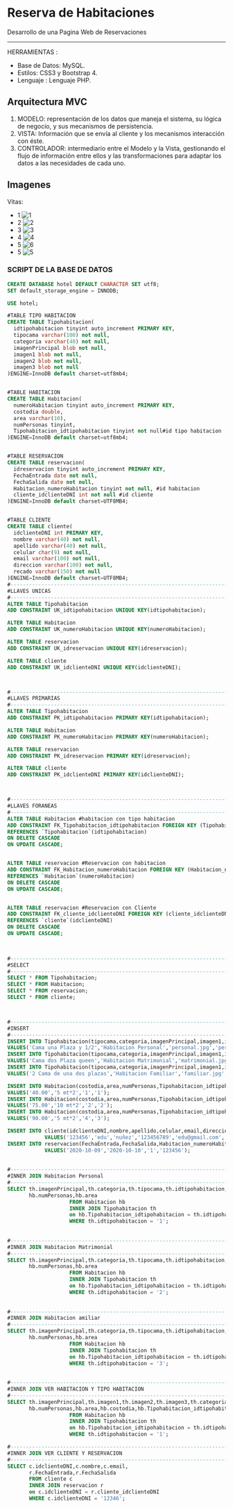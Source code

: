 # Reserva de Habitaciones
Desarrollo de una Pagina Web de Reservaciones 

------------

HERRAMIENTAS :
- Base de Datos: MySQL.
- Estilos: CSS3 y Bootstrap 4.
- Lenguaje : Lenguaje PHP.

## Arquitectura MVC
1. MODELO: representación de los datos que maneja el sistema, su lógica de negocio, y sus mecanismos de persistencia.
2. VISTA: Información que se envía al cliente y los mecanismos interacción con éste.
3. CONTROLADOR: intermediario entre el Modelo y la Vista, gestionando el flujo de información entre ellos y las transformaciones para adaptar los datos a las necesidades de cada uno.

## Imagenes
Vitas:
- 1
![1](https://user-images.githubusercontent.com/68178186/101994904-1f20c600-3c94-11eb-8d8e-cf65c412638b.PNG)
- 2
![2](https://user-images.githubusercontent.com/68178186/101994906-234ce380-3c94-11eb-9a36-43f24bc02d89.PNG)
- 3
![3](https://user-images.githubusercontent.com/68178186/101994907-25af3d80-3c94-11eb-9a14-5eb60e8c6df7.PNG)
- 4
![4](https://user-images.githubusercontent.com/68178186/101994911-28119780-3c94-11eb-92b3-76592e221d54.PNG)
- 5
![6](https://user-images.githubusercontent.com/68178186/101995056-301e0700-3c95-11eb-8358-6e5c87e64526.PNG)
- 5
![5](https://user-images.githubusercontent.com/68178186/101994914-2b0c8800-3c94-11eb-9a49-43c39722531d.PNG)


### SCRIPT DE LA BASE DE DATOS
```sql
CREATE DATABASE hotel DEFAULT CHARACTER SET utf8;
SET default_storage_engine = INNODB;

USE hotel;

#TABLE TIPO HABITACION
CREATE TABLE Tipohabitacion(
  idtipohabitacion tinyint auto_increment PRIMARY KEY,
  tipocama varchar(100) not null,
  categoria varchar(40) not null,
  imagenPrincipal blob not null,
  imagen1 blob not null,
  imagen2 blob not null,
  imagen3 blob not null
)ENGINE=InnoDB default charset=utf8mb4;


#TABLE HABITACION
CREATE TABLE Habitacion(
  numeroHabitacion tinyint auto_increment PRIMARY KEY,
  costodia double,
  area varchar(10),
  numPersonas tinyint,
  Tipohabitacion_idtipohabitacion tinyint not null#id tipo habitacion
)ENGINE=InnoDB default charset=utf8mb4;


#TABLE RESERVACION
CREATE TABLE reservacion(
  idreservacion tinyint auto_increment PRIMARY KEY,
  FechaEntrada date not null,
  FechaSalida date not null,
  Habitacion_numeroHabitacion tinyint not null, #id habitacion
  cliente_idclienteDNI int not null #id cliente
)ENGINE=InnoDB default charset=UTF8MB4;


#TABLE CLIENTE
CREATE TABLE cliente(
  idclienteDNI int PRIMARY KEY,
  nombre varchar(40) not null,
  apellido varchar(40) not null,
  celular char(9) not null,
  email varchar(100) not null,
  direccion varchar(100) not null,
  recado varchar(150) not null
)ENGINE=InnoDB default charset=UTF8MB4;
#----------------------------------------------------------------------
#LLAVES UNICAS
#----------------------------------------------------------------------
ALTER TABLE Tipohabitacion
ADD CONSTRAINT UK_idtipohabitacion UNIQUE KEY(idtipohabitacion);

ALTER TABLE Habitacion
ADD CONSTRAINT UK_numeroHabitacion UNIQUE KEY(numeroHabitacion);

ALTER TABLE reservacion
ADD CONSTRAINT UK_idreservacion UNIQUE KEY(idreservacion);

ALTER TABLE cliente
ADD CONSTRAINT UK_idclienteDNI UNIQUE KEY(idclienteDNI);



#----------------------------------------------------------------------
#LLAVES PRIMARIAS
#----------------------------------------------------------------------
ALTER TABLE Tipohabitacion
ADD CONSTRAINT PK_idtipohabitacion PRIMARY KEY(idtipohabitacion);

ALTER TABLE Habitacion
ADD CONSTRAINT PK_numeroHabitacion PRIMARY KEY(numeroHabitacion);

ALTER TABLE reservacion
ADD CONSTRAINT PK_idreservacion PRIMARY KEY(idreservacion);

ALTER TABLE cliente
ADD CONSTRAINT PK_idclienteDNI PRIMARY KEY(idclienteDNI);



#----------------------------------------------------------------------
#LLAVES FORANEAS
#----------------------------------------------------------------------
ALTER TABLE Habitacion #habitacion con tipo habitacion
ADD CONSTRAINT FK_Tipohabitacion_idtipohabitacion FOREIGN KEY (Tipohabitacion_idtipohabitacion)
REFERENCES `Tipohabitacion`(idtipohabitacion) 
ON DELETE CASCADE
ON UPDATE CASCADE;


ALTER TABLE reservacion #Reservacion con habitacion
ADD CONSTRAINT FK_Habitacion_numeroHabitacion FOREIGN KEY (Habitacion_numeroHabitacion)
REFERENCES `Habitacion`(numeroHabitacion)
ON DELETE CASCADE
ON UPDATE CASCADE;


ALTER TABLE reservacion #Reservacion con Cliente
ADD CONSTRAINT FK_cliente_idclienteDNI FOREIGN KEY (cliente_idclienteDNI) 
REFERENCES `cliente`(idclienteDNI) 
ON DELETE CASCADE
ON UPDATE CASCADE;

 

#----------------------------------------------------------------------
#SELECT
#----------------------------------------------------------------------
SELECT * FROM Tipohabitacion;
SELECT * FROM Habitacion;
SELECT * FROM reservacion;
SELECT * FROM cliente;



#----------------------------------------------------------------------
#INSERT
#----------------------------------------------------------------------
INSERT INTO Tipohabitacion(tipocama,categoria,imagenPrincipal,imagen1,imagen2,imagen3)
VALUES('Cama una Plaza y 1/2','Habitacion Personal','personal.jpg','personal1.jpg','personal2.jpg','personal3.jpg');
INSERT INTO Tipohabitacion(tipocama,categoria,imagenPrincipal,imagen1,imagen2,imagen3)
VALUES('Cama dos Plaza queen','Habitacion Matrimonial','matrimonial.jpg','matrimonial1.jpg','matrimonial2.jpg','matrimonial3.jpg');
INSERT INTO Tipohabitacion(tipocama,categoria,imagenPrincipal,imagen1,imagen2,imagen3)
VALUES('2 Cama de una dos plazas','Habitacion Familiar','familiar.jpg','familiar1.jpg','familiar2.jpg','familiar3.jpg');

INSERT INTO Habitacion(costodia,area,numPersonas,Tipohabitacion_idtipohabitacion)
VALUES('40.00','5 mt*2','1','1');
INSERT INTO Habitacion(costodia,area,numPersonas,Tipohabitacion_idtipohabitacion)
VALUES('75.00','10 mt*2','2','2');
INSERT INTO Habitacion(costodia,area,numPersonas,Tipohabitacion_idtipohabitacion)
VALUES('90.00','5 mt*2','4','3');

INSERT INTO cliente(idclienteDNI,nombre,apellido,celular,email,direccion,recado) 
            VALUES('123456','edu','nuñez','123456789','edu@gmail.com','collique 3 zn','habitar');
INSERT INTO reservacion(FechaEntrada,FechaSalida,Habitacion_numeroHabitacion,cliente_idclienteDNI) 
            VALUES('2020-10-09','2020-10-10','1','123456');
          
          
#----------------------------------------------------------------------
#INNER JOIN Habitacion Personal
#----------------------------------------------------------------------           
SELECT th.imagenPrincipal,th.categoria,th.tipocama,th.idtipohabitacion,
	   hb.numPersonas,hb.area
                    FROM Habitacion hb
                    INNER JOIN Tipohabitacion th
                    on hb.Tipohabitacion_idtipohabitacion = th.idtipohabitacion
                    WHERE th.idtipohabitacion = '1';
                    
                    
#----------------------------------------------------------------------
#INNER JOIN Habitacion Matrimonial
#---------------------------------------------------------------------- 
SELECT th.imagenPrincipal,th.categoria,th.tipocama,th.idtipohabitacion,
	   hb.numPersonas,hb.area
                    FROM Habitacion hb
                    INNER JOIN Tipohabitacion th
                    on hb.Tipohabitacion_idtipohabitacion = th.idtipohabitacion
                    WHERE th.idtipohabitacion = '2';
  
  
#----------------------------------------------------------------------
#INNER JOIN Habitacion amiliar
#---------------------------------------------------------------------- 
SELECT th.imagenPrincipal,th.categoria,th.tipocama,th.idtipohabitacion,
	   hb.numPersonas,hb.area
                    FROM Habitacion hb
                    INNER JOIN Tipohabitacion th
                    on hb.Tipohabitacion_idtipohabitacion = th.idtipohabitacion
                    WHERE th.idtipohabitacion = '3';
              
              
#----------------------------------------------------------------------
#INNER JOIN VER HABITACION Y TIPO HABITACION
#---------------------------------------------------------------------- 			
SELECT th.imagenPrincipal,th.imagen1,th.imagen2,th.imagen3,th.categoria,
	   hb.numPersonas,hb.area,hb.costodia,hb.Tipohabitacion_idtipohabitacion
                    FROM Habitacion hb
                    INNER JOIN Tipohabitacion th
                    on hb.Tipohabitacion_idtipohabitacion = th.idtipohabitacion
                    WHERE th.idtipohabitacion = '1';

#----------------------------------------------------------------------
#INNER JOIN VER CLIENTE Y RESERVACION
#----------------------------------------------------------------------                     
SELECT c.idclienteDNI,c.nombre,c.email,
       r.FechaEntrada,r.FechaSalida
       FROM cliente c
       INNER JOIN reservacion r
       on c.idclienteDNI = r.cliente_idclienteDNI
       WHERE c.idclienteDNI = '12346';

```
